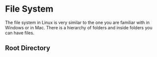 # File System

The file system in Linux is very similar to the one you are familiar with in Windows or in Mac. There is a hierarchy of folders and inside folders you can have files.

## Root Directory

